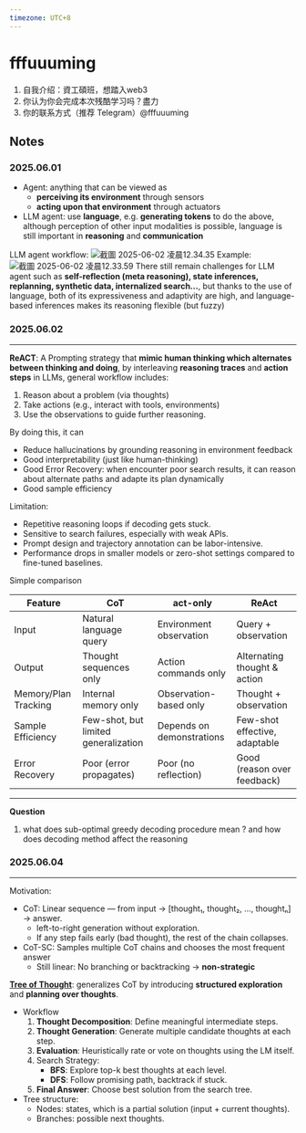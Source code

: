 ```yaml
---
timezone: UTC+8
---
```



# fffuuuming

1. 自我介绍：資工碩班，想踏入web3
2. 你认为你会完成本次残酷学习吗？盡力
3. 你的联系方式（推荐 Telegram）@fffuuuming

## Notes

<!-- Content_START -->

### 2025.06.01
- Agent: anything that can be viewed as 
    - **perceiving its environment** through sensors
    - **acting upon that environment** through actuators
- LLM agent: use **language**, e.g. **generating tokens** to do the above, although perception of other input modalities is possible, language is still important in **reasoning** and **communication**

LLM agent workflow:
![截圖 2025-06-02 凌晨12.34.35](https://hackmd.io/_uploads/rkMVbZqzlg.png)
Example:
![截圖 2025-06-02 凌晨12.33.59](https://hackmd.io/_uploads/SksB-Z5Mee.png)
There still remain challenges for LLM agent such as **self-reflection (meta reasoning), state inferences, replanning, synthetic data, internalized search...**, but thanks to the use of language, both of its expressiveness and adaptivity are high, and language-based inferences makes its reasoning flexible (but fuzzy)

### 2025.06.02
---
**ReACT**: A Prompting strategy that **mimic human thinking which alternates between thinking and doing**, by interleaving **reasoning traces** and **action steps** in LLMs, general workflow includes:
1. Reason about a problem (via thoughts)
2. Take actions (e.g., interact with tools, environments)
3. Use the observations to guide further reasoning.

By doing this, it can
- Reduce hallucinations by grounding reasoning in environment feedback
- Good interpretability (just like human-thinking)
- Good Error Recovery: when encounter poor search results, it can reason about alternate paths and adapte its plan dynamically
- Good sample efficiency

Limitation:
- Repetitive reasoning loops if decoding gets stuck.
- Sensitive to search failures, especially with weak APIs.
- Prompt design and trajectory annotation can be labor-intensive.
- Performance drops in smaller models or zero-shot settings compared to fine-tuned baselines.

Simple comparison


| Feature | CoT |  act-only   | ReAct |
| -------- | -------- | --- | -------- |
|  Input        | Natural language query         |  Environment observation   | Query + observation         |
|  Output        | Thought sequences only         |Action commands only     | Alternating thought & action         |
| Memory/Plan Tracking         |Internal memory only          | Observation-based only    | Thought + observation         |
| Sample Efficiency         | Few-shot, but limited generalization         |Depends on demonstrations     |      Few-shot effective, adaptable    |
| Error Recovery         | Poor (error propagates)         | Poor (no reflection)    | Good (reason over feedback)         |
---
**Question**
1. what does sub-optimal greedy decoding procedure mean ? and how does decoding method affect the reasoning

### 2025.06.04
---
Motivation:
- CoT: Linear sequence — from input → [thought₁, thought₂, …, thoughtₙ] → answer.
    - left-to-right generation without exploration.
    - If any step fails early (bad thought), the rest of the chain collapses.
- CoT-SC: Samples multiple CoT chains and chooses the most frequent answer
    - Still linear: No branching or backtracking -> **non-strategic**

[**Tree of Thought**](https://arxiv.org/abs/2305.10601):  generalizes CoT by introducing **structured exploration** and **planning over thoughts**.
- Workflow
    1.	**Thought Decomposition**: Define meaningful intermediate steps.
	2.	**Thought Generation**: Generate multiple candidate thoughts at each step.
	3.	**Evaluation**: Heuristically rate or vote on thoughts using the LM itself.
	4.	Search Strategy:
	    - **BFS**: Explore top-k best thoughts at each level.
	    - **DFS**: Follow promising path, backtrack if stuck.
	5.	**Final Answer**: Choose best solution from the search tree.
- Tree structure: 
    - Nodes: states, which is a partial solution (input + current thoughts).
    - Branches: possible next thoughts.

<!-- Content_END -->

